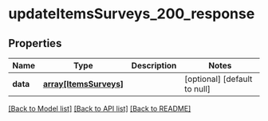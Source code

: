 # updateItemsSurveys_200_response

## Properties
Name | Type | Description | Notes
------------ | ------------- | ------------- | -------------
**data** | [**array[ItemsSurveys]**](ItemsSurveys.md) |  | [optional] [default to null]

[[Back to Model list]](../README.md#documentation-for-models) [[Back to API list]](../README.md#documentation-for-api-endpoints) [[Back to README]](../README.md)


